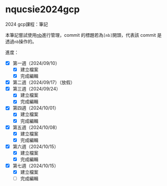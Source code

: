# nqucsie2024gcp
2024 gcp課程：筆記

本筆記嘗試使用[nb](https://xwmx.github.io/nb/#home)進行管理，commit 的標題若為`[nb]`開頭，代表該 commit 是透過`nb`操作的。

進度：
- [x] 第一週（2024/09/10）
    - [x] 建立檔案
    - [x] 完成編輯
- [x] 第二週（2024/09/17）（放假）
- [x] 第三週（2024/09/24）
    - [x] 建立檔案
    - [x] 完成編輯
- [x] 第四週（2024/10/01）
    - [x] 建立檔案
    - [x] 完成編輯
- [x] 第五週（2024/10/08）
    - [x] 建立檔案
    - [x] 完成編輯
- [x] 第六週（2024/10/15）
    - [x] 建立檔案
    - [x] 完成編輯
- [x] 第七週（2024/10/15）
    - [x] 建立檔案
    - [ ] 完成編輯
